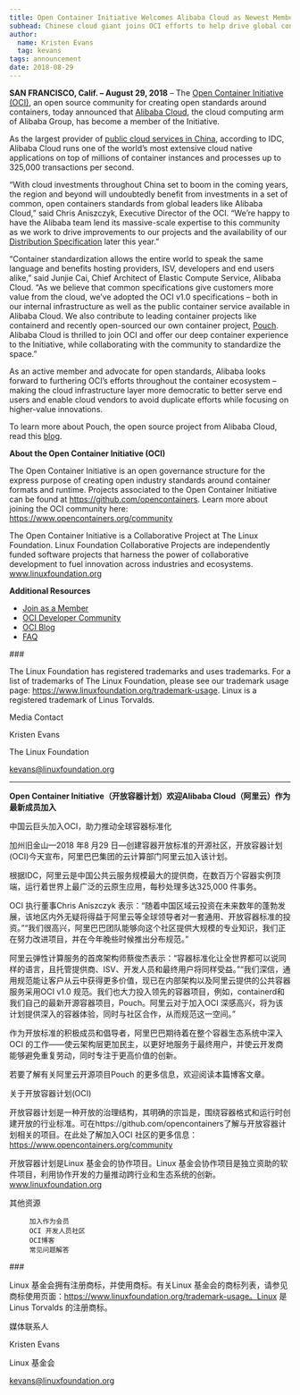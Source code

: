 ```yaml
---
title: Open Container Initiative Welcomes Alibaba Cloud as Newest Member
subhead: Chinese cloud giant joins OCI efforts to help drive global container standardization  
author:
  name: Kristen Evans
  tag: kevans
tags: announcement
date: 2018-08-29
---
```


**SAN FRANCISCO, Calif. – August 29, 2018** ​– The [Open Container Initiative (OCI)](https://www.opencontainers.org/), an open source community for creating open standards around containers, today announced that [Alibaba Cloud](https://www.alibabacloud.com/), the cloud computing arm of Alibaba Group, has become a member of the Initiative.

As the largest provider of [public cloud services in China](https://www.alibabacloud.com/press-room/alibaba-cloud-ranks-the-worlds-third-largest-cloud-services-provider-for-two-consecutive-time?spm=a3c0i.8288105.651515.5.2a546a37mnz9Ms), according to IDC, Alibaba Cloud runs one of the world’s most extensive cloud native applications on top of millions of container instances and processes up to 325,000 transactions per second.

“With cloud investments throughout China set to boom in the coming years, the region and beyond will undoubtedly benefit from investments in a set of common, open containers standards from global leaders like Alibaba Cloud,” said Chris Aniszczyk, Executive Director of the OCI. “We’re happy to have the Alibaba team lend its massive-scale expertise to this community as we work to drive improvements to our projects and the availability of our [Distribution Specification](https://github.com/opencontainers/tob/blob/master/proposals/distribution.md.md) later this year.”

“Container standardization allows the entire world to speak the same language and benefits hosting providers, ISV, developers and end users alike,” said Junjie Cai, Chief Architect of Elastic Compute Service, Alibaba Cloud. “As we believe that common specifications give customers more value from the cloud, we’ve adopted the OCI v1.0 specifications – both in our internal infrastructure as well as the public container service available in Alibaba Cloud. We also contribute to leading container projects like containerd and recently open-sourced our own container project, [Pouch](https://github.com/alibaba/pouch). Alibaba Cloud is thrilled to join OCI and offer our deep container experience to the Initiative, while collaborating with the community to standardize the space.”

As an active member and advocate for open standards, Alibaba looks forward to furthering OCI’s efforts throughout the container ecosystem – making the cloud infrastructure layer more democratic to better serve end users and enable cloud vendors to avoid duplicate efforts while focusing on higher-value innovations.

To learn more about Pouch, the open source project from Alibaba Cloud, read this [blog](/posts/blog/2018-08-29-pouchcontainer).

**About the Open Container Initiative (OCI)**

The Open Container Initiative is an open governance structure for the express purpose of creating open industry standards around container formats and runtime. Projects associated to the Open Container Initiative can be found at https://github.com/opencontainers. Learn more about joining the OCI community here: https://www.opencontainers.org/community

The Open Container Initiative is a Collaborative Project at The Linux Foundation. Linux Foundation Collaborative Projects are independently funded software projects that harness the power of collaborative development to fuel innovation across industries and ecosystems. www.linuxfoundation.org

**Additional Resources**

- [Join as a Member](/join)
- [OCI Developer Community](/community)
- [OCI Blog](/blog)
- [FAQ](/faq)

\#\#\#

The Linux Foundation has registered trademarks and uses trademarks. For a list of trademarks of The Linux Foundation, please see our trademark usage page: https://www.linuxfoundation.org/trademark-usage. Linux is a registered trademark of Linus Torvalds.

 

Media Contact

Kristen Evans

The Linux Foundation

[kevans@linuxfoundation.org](mailto:kevans@linuxfoundation.org)


---


**Open Container Initiative（开放容器计划）欢迎Alibaba Cloud（阿里云）作为最新成员加入**

中国云巨头加入OCI，助力推动全球容器标准化

加州旧金山—2018 年8 月29 日—创建容器开放标准的开源社区，开放容器计划(OCI)今天宣布，阿里巴巴集团的云计算部门阿里云加入该计划。

根据IDC，阿里云是中国公共云服务规模最大的提供商，在数百万个容器实例顶端，运行着世界上最广泛的云原生应用，每秒处理多达325,000 件事务。

OCI 执行董事Chris Aniszczyk 表示：“随着中国区域云投资在未来数年的蓬勃发展，该地区内外无疑将得益于阿里云等全球领导者对一套通用、开放容器标准的投资。”“我们很高兴，阿里巴巴团队能够向这个社区提供大规模的专业知识，我们正在努力改进项目，并在今年晚些时候推出分布规范。”

阿里云弹性计算服务的首席架构师蔡俊杰表示：“容器标准化让全世界都可以说同样的语言，且托管提供商、ISV、开发人员和最终用户将同样受益。”“我们深信，通用规范能让客户从云中获得更多价值，现已在内部架构以及阿里云提供的公共容器服务采用OCI v1.0 规范。我们也大力投入领先的容器项目，例如，containerd和我们自己的最新开源容器项目，Pouch。阿里云对于加入OCI 深感高兴，将为该计划提供深入的容器体验，同时与社区合作，从而规范这一空间。”

作为开放标准的积极成员和倡导者，阿里巴巴期待着在整个容器生态系统中深入OCI 的工作——使云架构层更加民主，以更好地服务于最终用户，并使云开发商能够避免重复劳动，同时专注于更高价值的创新。

若要了解有关阿里云开源项目Pouch 的更多信息，欢迎阅读本篇博客文章。

关于开放容器计划(OCI)

开放容器计划是一种开放的治理结构，其明确的宗旨是，围绕容器格式和运行时创建开放的行业标准。可在https://github.com/opencontainers了解与开放容器计划相关的项目。在此处了解加入OCI 社区的更多信息：https://www.opencontainers.org/community

开放容器计划是Linux 基金会的协作项目。Linux 基金会协作项目是独立资助的软件项目，利用协作开发的力量推动跨行业和生态系统的创新。www.linuxfoundation.org

其他资源

         加入作为会员
         OCI 开发人员社区
         OCI博客
         常见问题解答

\#\#\#

Linux 基金会拥有注册商标，并使用商标。有关Linux 基金会的商标列表，请参见商标使用页面：https://www.linuxfoundation.org/trademark-usage。Linux 是Linus Torvalds 的注册商标。

媒体联系人

Kristen Evans

Linux 基金会

[kevans@linuxfoundation.org](mailto:kevans@linuxfoundation.org)
